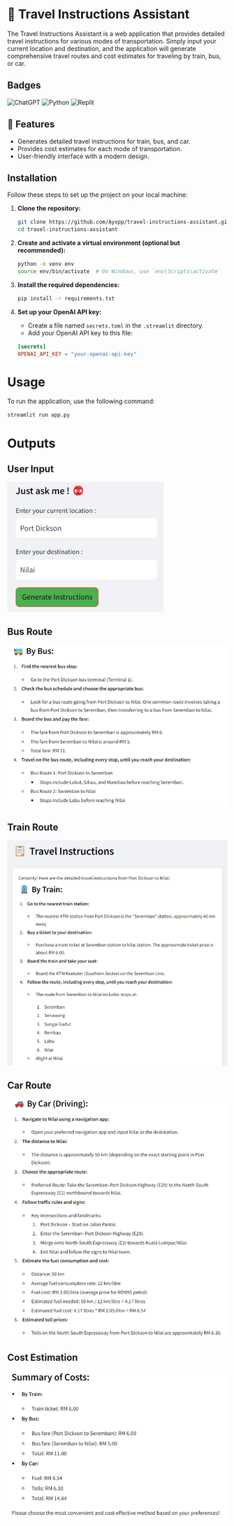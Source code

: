 # 🚗 Travel Instructions Assistant

The Travel Instructions Assistant is a web application that provides detailed travel instructions for various modes of transportation. Simply input your current location and destination, and the application will generate comprehensive travel routes and cost estimates for traveling by train, bus, or car.

## Badges
![ChatGPT](https://img.shields.io/badge/chatGPT-74aa9c?style=for-the-badge&logo=openai&logoColor=white)
![Python](https://img.shields.io/badge/python-3670A0?style=for-the-badge&logo=python&logoColor=ffdd54)
![Replit](https://img.shields.io/badge/Replit-DD1200?style=for-the-badge&logo=Replit&logoColor=white)

## 🌟 Features

- Generates detailed travel instructions for train, bus, and car.
- Provides cost estimates for each mode of transportation.
- User-friendly interface with a modern design.

## Installation

Follow these steps to set up the project on your local machine:

1. **Clone the repository:**

    ```bash
    git clone https://github.com/Ayxpp/travel-instructions-assistant.git
    cd travel-instructions-assistant
    ```

2. **Create and activate a virtual environment (optional but recommended):**

    ```bash
    python -m venv env
    source env/bin/activate  # On Windows, use `env\Scripts\activate`
    ```

3. **Install the required dependencies:**

    ```bash
    pip install -r requirements.txt
    ```

4. **Set up your OpenAI API key:**

    - Create a file named `secrets.toml` in the `.streamlit` directory.
    - Add your OpenAI API key to this file:

    ```toml
    [secrets]
    OPENAI_API_KEY = "your-openai-api-key"
    ```

# Usage

To run the application, use the following command:

```bash
streamlit run app.py
```
# Outputs
## User Input
![User Input](https://github.com/Ayxpp/Travel-Instructions-Assistant/blob/main/img/userinput.png)
## Bus Route
![Bus Route](https://github.com/Ayxpp/Travel-Instructions-Assistant/blob/main/img/busroute.png)
## Train Route
![Train Route](https://github.com/Ayxpp/Travel-Instructions-Assistant/blob/main/img/trainroute.png)
## Car Route
![Car Route](https://github.com/Ayxpp/Travel-Instructions-Assistant/blob/main/img/carroute.png)
## Cost Estimation
![Cost Estimation](https://github.com/Ayxpp/Travel-Instructions-Assistant/blob/main/img/costestimation.png)


